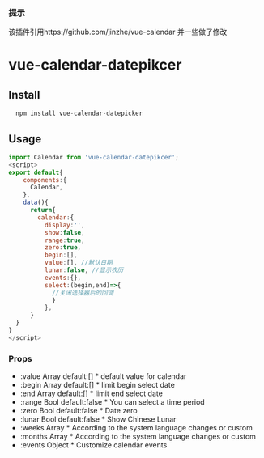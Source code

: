 ### 提示
该插件引用https://github.com/jinzhe/vue-calendar 并一些做了修改
# vue-calendar-datepikcer


## Install

```js
  npm install vue-calendar-datepicker
```
## Usage

```js
import Calendar from 'vue-calendar-datepikcer';
<script>
export default{
    components:{
      Calendar,
    },
    data(){
      return{
        calendar:{
          display:'',
          show:false,
          range:true,
          zero:true,
          begin:[],
          value:[], //默认日期
          lunar:false, //显示农历
          events:{},
          select:(begin,end)=>{
            //关闭选择器后的回调
            }
          },          
      }
  }
}
</script>
```
### Props

- :value Array default:[] * default value for calendar
- :begin Array default:[] * limit begin select date
- :end Array default:[] * limit end select date
- :range Bool default:false * You can select a time period
- :zero Bool default:false * Date zero
- :lunar Bool default:false * Show Chinese Lunar
- :weeks Array * According to the system language changes or custom
- :months Array * According to the system language changes or custom
- :events Object * Customize calendar events


